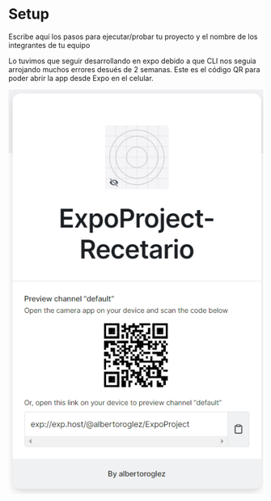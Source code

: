 # Setup

Escribe aquí los pasos para ejecutar/probar tu proyecto y el nombre de los integrantes de tu equipo

Lo tuvimos que seguir desarrollando en expo debido a que CLI nos seguia arrojando muchos errores desués de 2 semanas.
Este es el código QR para poder abrir la app desde Expo en el celular.

![QR](Recetario.png)

